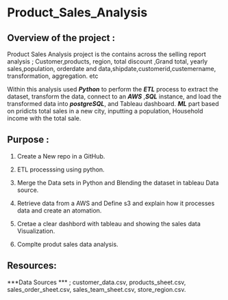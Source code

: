# Product_Sales_Analysis

## Overview of the project :

 Product Sales Analysis  project is the contains across the selling report analysis ; Customer,products, region, total discount ,Grand total, yearly sales,population, orderdate and data,shipdate,customerid,custemername, transformation, aggregation. etc
 
Within this analysis used ***Python*** to perform the ***ETL*** process to extract the dataset, transform the data, connect to an  ***AWS*** ,***SQL*** instance, and load the transformed data into ***postgreSQL***, and Tableau dashboard.
***ML*** part based  on pridicts total sales in a new city, inputting a population, Household income with the total sale.

## Purpose :

1. Create a New repo in a GitHub.

2. ETL processsing using python.

3. Merge the Data sets in Python and Blending the dataset in tableau Data source.

4. Retrieve data from a AWS and  Define s3 and explain how it processes data and create an atomation.

5. Cretae a clear dashbord with tableau and showing the sales data Visualization.

6. Complte produt sales data analysis.

## Resources:

***Data Sources *** ; customer_data.csv, products_sheet.csv, sales_order_sheet.csv, sales_team_sheet.csv, store_region.csv.

 
